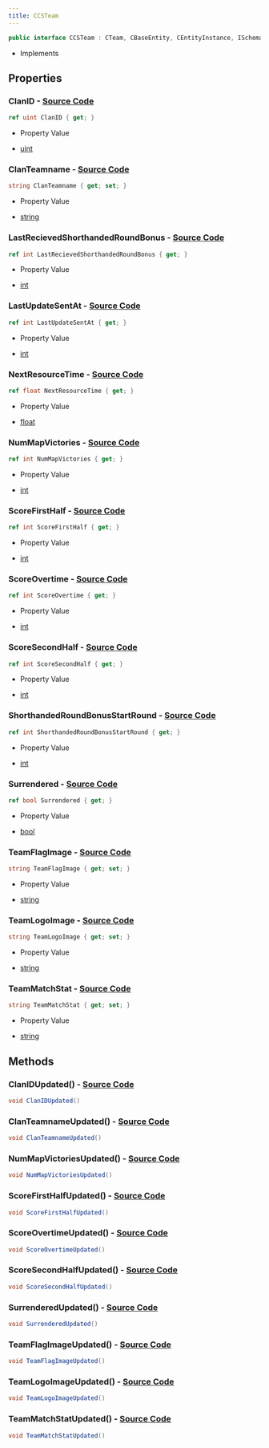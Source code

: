 ```yaml
---
title: CCSTeam
---
```


```csharp
public interface CCSTeam : CTeam, CBaseEntity, CEntityInstance, ISchemaClass<CEntityInstance>, ISchemaClass<CBaseEntity>, ISchemaClass<CTeam>, ISchemaClass<CCSTeam>, ISchemaField, ISchemaClass, INativeHandle
```

- Implements

## Properties

### **ClanID** - [Source Code](https://github.com/swiftly-solution/swiftlys2/blob/main/managed/src/SwiftlyS2.Generated/Schemas/Interfaces/CCSTeam.cs#L34)

```csharp
ref uint ClanID { get; }
```

- Property Value

- [uint](https://learn.microsoft.com/dotnet/api/system.uint32)

### **ClanTeamname** - [Source Code](https://github.com/swiftly-solution/swiftlys2/blob/main/managed/src/SwiftlyS2.Generated/Schemas/Interfaces/CCSTeam.cs#L32)

```csharp
string ClanTeamname { get; set; }
```

- Property Value

- [string](https://learn.microsoft.com/dotnet/api/system.string)

### **LastRecievedShorthandedRoundBonus** - [Source Code](https://github.com/swiftly-solution/swiftlys2/blob/main/managed/src/SwiftlyS2.Generated/Schemas/Interfaces/CCSTeam.cs#L16)

```csharp
ref int LastRecievedShorthandedRoundBonus { get; }
```

- Property Value

- [int](https://learn.microsoft.com/dotnet/api/system.int32)

### **LastUpdateSentAt** - [Source Code](https://github.com/swiftly-solution/swiftlys2/blob/main/managed/src/SwiftlyS2.Generated/Schemas/Interfaces/CCSTeam.cs#L42)

```csharp
ref int LastUpdateSentAt { get; }
```

- Property Value

- [int](https://learn.microsoft.com/dotnet/api/system.int32)

### **NextResourceTime** - [Source Code](https://github.com/swiftly-solution/swiftlys2/blob/main/managed/src/SwiftlyS2.Generated/Schemas/Interfaces/CCSTeam.cs#L40)

```csharp
ref float NextResourceTime { get; }
```

- Property Value

- [float](https://learn.microsoft.com/dotnet/api/system.single)

### **NumMapVictories** - [Source Code](https://github.com/swiftly-solution/swiftlys2/blob/main/managed/src/SwiftlyS2.Generated/Schemas/Interfaces/CCSTeam.cs#L24)

```csharp
ref int NumMapVictories { get; }
```

- Property Value

- [int](https://learn.microsoft.com/dotnet/api/system.int32)

### **ScoreFirstHalf** - [Source Code](https://github.com/swiftly-solution/swiftlys2/blob/main/managed/src/SwiftlyS2.Generated/Schemas/Interfaces/CCSTeam.cs#L26)

```csharp
ref int ScoreFirstHalf { get; }
```

- Property Value

- [int](https://learn.microsoft.com/dotnet/api/system.int32)

### **ScoreOvertime** - [Source Code](https://github.com/swiftly-solution/swiftlys2/blob/main/managed/src/SwiftlyS2.Generated/Schemas/Interfaces/CCSTeam.cs#L30)

```csharp
ref int ScoreOvertime { get; }
```

- Property Value

- [int](https://learn.microsoft.com/dotnet/api/system.int32)

### **ScoreSecondHalf** - [Source Code](https://github.com/swiftly-solution/swiftlys2/blob/main/managed/src/SwiftlyS2.Generated/Schemas/Interfaces/CCSTeam.cs#L28)

```csharp
ref int ScoreSecondHalf { get; }
```

- Property Value

- [int](https://learn.microsoft.com/dotnet/api/system.int32)

### **ShorthandedRoundBonusStartRound** - [Source Code](https://github.com/swiftly-solution/swiftlys2/blob/main/managed/src/SwiftlyS2.Generated/Schemas/Interfaces/CCSTeam.cs#L18)

```csharp
ref int ShorthandedRoundBonusStartRound { get; }
```

- Property Value

- [int](https://learn.microsoft.com/dotnet/api/system.int32)

### **Surrendered** - [Source Code](https://github.com/swiftly-solution/swiftlys2/blob/main/managed/src/SwiftlyS2.Generated/Schemas/Interfaces/CCSTeam.cs#L20)

```csharp
ref bool Surrendered { get; }
```

- Property Value

- [bool](https://learn.microsoft.com/dotnet/api/system.boolean)

### **TeamFlagImage** - [Source Code](https://github.com/swiftly-solution/swiftlys2/blob/main/managed/src/SwiftlyS2.Generated/Schemas/Interfaces/CCSTeam.cs#L36)

```csharp
string TeamFlagImage { get; set; }
```

- Property Value

- [string](https://learn.microsoft.com/dotnet/api/system.string)

### **TeamLogoImage** - [Source Code](https://github.com/swiftly-solution/swiftlys2/blob/main/managed/src/SwiftlyS2.Generated/Schemas/Interfaces/CCSTeam.cs#L38)

```csharp
string TeamLogoImage { get; set; }
```

- Property Value

- [string](https://learn.microsoft.com/dotnet/api/system.string)

### **TeamMatchStat** - [Source Code](https://github.com/swiftly-solution/swiftlys2/blob/main/managed/src/SwiftlyS2.Generated/Schemas/Interfaces/CCSTeam.cs#L22)

```csharp
string TeamMatchStat { get; set; }
```

- Property Value

- [string](https://learn.microsoft.com/dotnet/api/system.string)

## Methods

### **ClanIDUpdated()** - [Source Code](https://github.com/swiftly-solution/swiftlys2/blob/main/managed/src/SwiftlyS2.Generated/Schemas/Interfaces/CCSTeam.cs#L51)

```csharp
void ClanIDUpdated()
```

### **ClanTeamnameUpdated()** - [Source Code](https://github.com/swiftly-solution/swiftlys2/blob/main/managed/src/SwiftlyS2.Generated/Schemas/Interfaces/CCSTeam.cs#L50)

```csharp
void ClanTeamnameUpdated()
```

### **NumMapVictoriesUpdated()** - [Source Code](https://github.com/swiftly-solution/swiftlys2/blob/main/managed/src/SwiftlyS2.Generated/Schemas/Interfaces/CCSTeam.cs#L46)

```csharp
void NumMapVictoriesUpdated()
```

### **ScoreFirstHalfUpdated()** - [Source Code](https://github.com/swiftly-solution/swiftlys2/blob/main/managed/src/SwiftlyS2.Generated/Schemas/Interfaces/CCSTeam.cs#L47)

```csharp
void ScoreFirstHalfUpdated()
```

### **ScoreOvertimeUpdated()** - [Source Code](https://github.com/swiftly-solution/swiftlys2/blob/main/managed/src/SwiftlyS2.Generated/Schemas/Interfaces/CCSTeam.cs#L49)

```csharp
void ScoreOvertimeUpdated()
```

### **ScoreSecondHalfUpdated()** - [Source Code](https://github.com/swiftly-solution/swiftlys2/blob/main/managed/src/SwiftlyS2.Generated/Schemas/Interfaces/CCSTeam.cs#L48)

```csharp
void ScoreSecondHalfUpdated()
```

### **SurrenderedUpdated()** - [Source Code](https://github.com/swiftly-solution/swiftlys2/blob/main/managed/src/SwiftlyS2.Generated/Schemas/Interfaces/CCSTeam.cs#L44)

```csharp
void SurrenderedUpdated()
```

### **TeamFlagImageUpdated()** - [Source Code](https://github.com/swiftly-solution/swiftlys2/blob/main/managed/src/SwiftlyS2.Generated/Schemas/Interfaces/CCSTeam.cs#L52)

```csharp
void TeamFlagImageUpdated()
```

### **TeamLogoImageUpdated()** - [Source Code](https://github.com/swiftly-solution/swiftlys2/blob/main/managed/src/SwiftlyS2.Generated/Schemas/Interfaces/CCSTeam.cs#L53)

```csharp
void TeamLogoImageUpdated()
```

### **TeamMatchStatUpdated()** - [Source Code](https://github.com/swiftly-solution/swiftlys2/blob/main/managed/src/SwiftlyS2.Generated/Schemas/Interfaces/CCSTeam.cs#L45)

```csharp
void TeamMatchStatUpdated()
```

